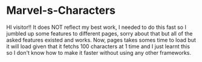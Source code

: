 # Marvel-s-Characters

HI visitor!! It does NOT reflect my best work, I needed to do this fast so I jumbled up some features to different pages, sorry about that but all of the asked features existed and works. Now, pages takes somes time to load but it will load given that it fetchs 100 characters at 1 time and I just learnt this so I don't know how to make it faster without using any other frameworks.
